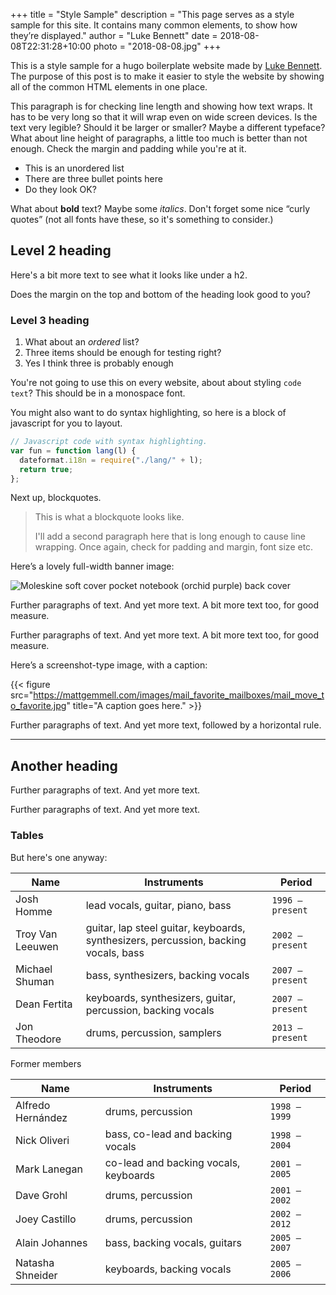 +++
title = "Style Sample"
description = "This page serves as a style sample for this site. It contains many common elements, to show how they’re displayed."
author = "Luke Bennett"
date = 2018-08-08T22:31:28+10:00
photo = "2018-08-08.jpg"
+++

This is a style sample for a hugo boilerplate website made by [Luke Bennett](https://lukebennett.me). The purpose of this post is to make it easier to style the website by showing all of the common HTML elements in one place.

This paragraph is for checking line length and showing how text wraps. It has to be very long so that it will wrap even on wide screen devices. Is the text very legible? Should it be larger or smaller? Maybe a different typeface? What about line height of paragraphs, a little too much is better than not enough. Check the margin and padding while you're at it.

- This is an unordered list
- There are three bullet points here
- Do they look OK?

What about **bold** text? Maybe some _italics_. Don't forget some nice “curly quotes” (not all fonts have these, so it's something to consider.)

## Level 2 heading

Here's a bit more text to see what it looks like under a h2.

Does the margin on the top and bottom of the heading look good to you?

### Level 3 heading

1. What about an _ordered_ list?
2. Three items should be enough for testing right?
3. Yes I think three is probably enough

You're not going to use this on every website, about about styling `code text`? This should be in a monospace font.

You might also want to do syntax highlighting, so here is a block of javascript for you to layout.

```js
// Javascript code with syntax highlighting.
var fun = function lang(l) {
  dateformat.i18n = require("./lang/" + l);
  return true;
};
```

Next up, blockquotes.

> This is what a blockquote looks like.
>
> I'll add a second paragraph here that is long enough to cause line wrapping. Once again, check for padding and margin, font size etc.

Here’s a lovely full-width banner image:

![Moleskine soft cover pocket notebook (orchid purple) back cover](https://farm4.staticflickr.com/3918/15050462829_75b7c03629_o.jpg)

Further paragraphs of text. And yet more text. A bit more text too, for good measure.

Further paragraphs of text. And yet more text. A bit more text too, for good measure.

Here’s a screenshot-type image, with a caption:

{{< figure src="https://mattgemmell.com/images/mail_favorite_mailboxes/mail_move_to_favorite.jpg" title="A caption goes here." >}}

Further paragraphs of text. And yet more text, followed by a horizontal rule.

---

## Another heading

Further paragraphs of text. And yet more text.

Further paragraphs of text. And yet more text.

### Tables

But here's one anyway:

| Name             | Instruments                                                                         | Period           |
| ---------------- | ----------------------------------------------------------------------------------- | ---------------- |
| Josh Homme       | lead vocals, guitar, piano, bass                                                    | `1996 – present` |
| Troy Van Leeuwen | guitar, lap steel guitar, keyboards, synthesizers, percussion, backing vocals, bass | `2002 – present` |
| Michael Shuman   | bass, synthesizers, backing vocals                                                  | `2007 – present` |
| Dean Fertita     | keyboards, synthesizers, guitar, percussion, backing vocals                         | `2007 – present` |
| Jon Theodore     | drums, percussion, samplers                                                         | `2013 – present` |

Former members

| Name              | Instruments                           | Period        |
| ----------------- | ------------------------------------- | ------------- |
| Alfredo Hernández | drums, percussion                     | `1998 – 1999` |
| Nick Oliveri      | bass, co-lead and backing vocals      | `1998 – 2004` |
| Mark Lanegan      | co-lead and backing vocals, keyboards | `2001 – 2005` |
| Dave Grohl        | drums, percussion                     | `2001 – 2002` |
| Joey Castillo     | drums, percussion                     | `2002 – 2012` |
| Alain Johannes    | bass, backing vocals, guitars         | `2005 – 2007` |
| Natasha Shneider  | keyboards, backing vocals             | `2005 – 2006` |